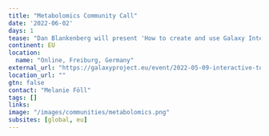 ```yaml
---
title: "Metabolomics Community Call"
date: '2022-06-02'
days: 1
tease: "Dan Blankenberg will present 'How to create and use Galaxy Interactive Tools'"
continent: EU
location:
  name: "Online, Freiburg, Germany"
external_url: "https://galaxyproject.eu/event/2022-05-09-interactive-tools-metabo-call/"
location_url: ""
gtn: false
contact: "Melanie Föll"
tags: []
links:
image: "/images/communities/metabolomics.png"
subsites: [global, eu]
---
```

